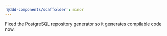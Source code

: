 ```yaml
---
'@ddd-components/scaffolder': minor
---
```


Fixed the PostgreSQL repository generator so it generates compilable code now.
